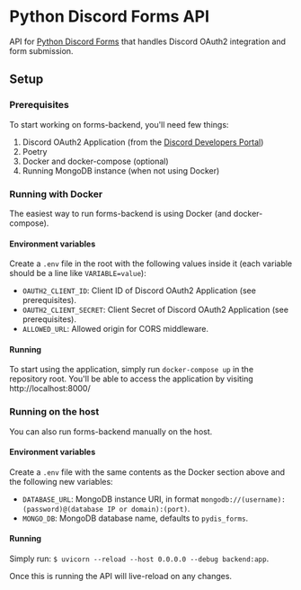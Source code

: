 # Python Discord Forms API
API for [Python Discord Forms](https://forms.pythondiscord.com) that handles Discord OAuth2 integration and form submission.

## Setup
### Prerequisites
To start working on forms-backend, you'll need few things:
1. Discord OAuth2 Application (from the [Discord Developers Portal](https://discord.com/developers/applications))
2. Poetry
3. Docker and docker-compose (optional)
4. Running MongoDB instance (when not using Docker)

### Running with Docker
The easiest way to run forms-backend is using Docker (and docker-compose).

#### Environment variables
Create a `.env` file in the root with the following values inside it (each variable should be a line like `VARIABLE=value`):
- `OAUTH2_CLIENT_ID`: Client ID of Discord OAuth2 Application (see prerequisites).
- `OAUTH2_CLIENT_SECRET`: Client Secret of Discord OAuth2 Application (see prerequisites).
- `ALLOWED_URL`: Allowed origin for CORS middleware.

#### Running
To start using the application, simply run `docker-compose up` in the repository root. You'll be able to access the application by visiting http://localhost:8000/

### Running on the host
You can also run forms-backend manually on the host.

#### Environment variables
Create a `.env` file with the same contents as the Docker section above and the following new variables:
- `DATABASE_URL`: MongoDB instance URI, in format `mongodb://(username):(password)@(database IP or domain):(port)`.
- `MONGO_DB`: MongoDB database name, defaults to `pydis_forms`.

#### Running
Simply run: `$ uvicorn --reload --host 0.0.0.0 --debug backend:app`.

Once this is running the API will live-reload on any changes.
